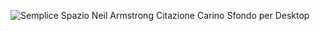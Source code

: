 

<!--
**mariomontella/mariomontella** is a ✨ _special_ ✨ repository because its `README.md` (this file) appears on your GitHub profile.

Here are some ideas to get you started:

- 🔭 I’m currently working on ...
- 🌱 I’m currently learning ...
- 👯 I’m looking to collaborate on ...
- 🤔 I’m looking for help with ...
- 💬 Ask me about ...
- 📫 How to reach me: ...
- 😄 Pronouns: ...
- ⚡ Fun fact: ...
-->
![Semplice Spazio Neil Armstrong Citazione Carino Sfondo per Desktop](https://user-images.githubusercontent.com/93049288/221023535-d41087a4-09d7-4e2a-9b93-d65cdd6a8399.png)
